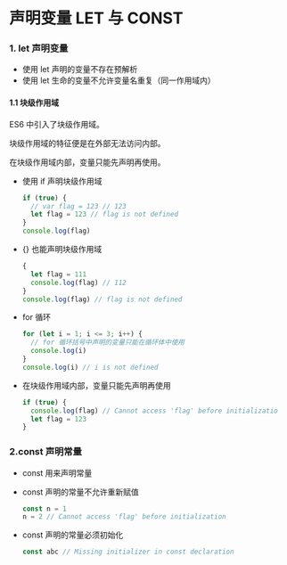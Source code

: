 # 声明变量 LET 与 CONST 

### 1. let 声明变量

- 使用 let 声明的变量不存在预解析
- 使用 let 生命的变量不允许变量名重复（同一作用域内）

#### 1.1 块级作用域

ES6 中引入了块级作用域。

块级作用域的特征便是在外部无法访问内部。

在块级作用域内部，变量只能先声明再使用。

- 使用 if 声明块级作用域

  ```javascript
  if (true) {
  	// var flag = 123 // 123
  	let flag = 123 // flag is not defined
  }
  console.log(flag)
  ```

- {} 也能声明块级作用域

  ```javascript
  {
  	let flag = 111
  	console.log(flag) // 112
  }
  console.log(flag) // flag is not defined
  ```

- for 循环

  ```javascript
  for (let i = 1; i <= 3; i++) {
  	// for 循环括号中声明的变量只能在循环体中使用
  	console.log(i)
  }
  console.log(i) // i is not defined
  ```

- 在块级作用域内部，变量只能先声明再使用

  ```javascript
  if (true) {
  	console.log(flag) // Cannot access 'flag' before initializatio
  	let flag = 123
  }
  ```

### 2.const 声明常量
- const 用来声明常量

- const 声明的常量不允许重新赋值

  ```javascript
  const n = 1
  n = 2 // Cannot access 'flag' before initialization
  ```

- const 声明的常量必须初始化

  ```javascript
  const abc // Missing initializer in const declaration
  ```

  



